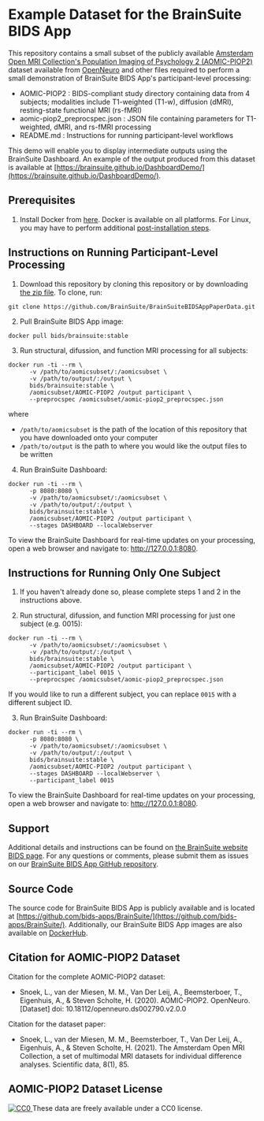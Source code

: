 # Example Dataset for the BrainSuite BIDS App #
This repository contains a small subset of the publicly available [Amsterdam Open MRI Collection's Population Imaging of Psychology 2 (AOMIC-PIOP2)](https://openneuro.org/datasets/ds002790/versions/2.0.0) dataset available from [OpenNeuro](openneuro.org) and other files required to perform a small demonstration of BrainSuite BIDS App's participant-level processing:

* AOMIC-PIOP2 : BIDS-compliant study directory containing data from 4 subjects; modalities include T1-weighted (T1-w), diffusion (dMRI), resting-state functional MRI (rs-fMRI)
* aomic-piop2_preprocspec.json : JSON file containing parameters for T1-weighted, dMRI, and rs-fMRI processing
* README.md : Instructions for running participant-level workflows

This demo will enable you to display intermediate outputs using the BrainSuite Dashboard. An example of the output produced from this dataset is available at [https://brainsuite.github.io/DashboardDemo/](https://brainsuite.github.io/DashboardDemo/).

## Prerequisites ##
1. Install Docker from [here](https://docs.docker.com/install/). Docker is available on all platforms. For Linux, you may have to perform additional [post-installation steps](https://docs.docker.com/engine/install/linux-postinstall/).

## Instructions on Running Participant-Level Processing ##
1. Download this repository by cloning this repository or by downloading [the zip file](https://github.com/BrainSuite/BrainSuiteBIDSAppSampleData/archive/refs/heads/master.zip). To clone, run:
```
git clone https://github.com/BrainSuite/BrainSuiteBIDSAppPaperData.git
```

2. Pull BrainSuite BIDS App image:
```
docker pull bids/brainsuite:stable
```

3. Run structural, difussion, and function MRI processing for all subjects:
```
docker run -ti --rm \
      -v /path/to/aomicsubset/:/aomicsubset \
      -v /path/to/output/:/output \
      bids/brainsuite:stable \
      /aomicsubset/AOMIC-PIOP2 /output participant \
      --preprocspec /aomicsubset/aomic-piop2_preprocspec.json
``` 
where

* `/path/to/aomicsubset` is the path of the location of this repository that you have downloaded onto your computer
* `/path/to/output` is the path to where you would like the output files to be written

4. Run BrainSuite Dashboard:
```
docker run -ti --rm \
      -p 8080:8080 \
      -v /path/to/aomicsubset/:/aomicsubset \
      -v /path/to/output/:/output \
      bids/brainsuite:stable \
      /aomicsubset/AOMIC-PIOP2 /output participant \
      --stages DASHBOARD --localWebserver
```
To view the BrainSuite Dashboard for real-time updates on your processing, open a web browser and navigate to: http://127.0.0.1:8080.

## Instructions for Running Only One Subject ##
1. If you haven't already done so, please complete steps 1 and 2 in the instructions above.

2. Run structural, difussion, and function MRI processing for just one subject (e.g. 0015):
```
docker run -ti --rm \
      -v /path/to/aomicsubset/:/aomicsubset \
      -v /path/to/output/:/output \
      bids/brainsuite:stable \
      /aomicsubset/AOMIC-PIOP2 /output participant \ 
      --participant_label 0015 \
      --preprocspec /aomicsubset/aomic-piop2_preprocspec.json 
``` 
If you would like to run a different subject, you can replace `0015` with a different subject ID.

3. Run BrainSuite Dashboard:
```
docker run -ti --rm \
      -p 8080:8080 \
      -v /path/to/aomicsubset/:/aomicsubset \
      -v /path/to/output/:/output \
      bids/brainsuite:stable \
      /aomicsubset/AOMIC-PIOP2 /output participant \
      --stages DASHBOARD --localWebserver \
      --participant_label 0015 
```
To view the BrainSuite Dashboard for real-time updates on your processing, open a web browser and navigate to: http://127.0.0.1:8080.

## Support ##
Additional details and instructions can be found on [the BrainSuite website BIDS page](https://brainsuite.org/BIDS/paper). For any questions or comments, please submit them as issues on our [BrainSuite BIDS App GitHub repository](https://github.com/bids-apps/BrainSuite).

## Source Code ##
The source code for BrainSuite BIDS App is publicly available and is located at [https://github.com/bids-apps/BrainSuite/](https://github.com/bids-apps/BrainSuite/). Additionally, our BrainSuite BIDS App images are also available on [DockerHub](https://hub.docker.com/r/bids/brainsuite/).

## Citation for AOMIC-PIOP2 Dataset ##
Citation for the complete AOMIC-PIOP2 dataset:
* Snoek, L., van der Miesen, M. M., Van Der Leij, A., Beemsterboer, T., Eigenhuis, A., & Steven Scholte, H. (2020). AOMIC-PIOP2. OpenNeuro. [Dataset] doi: 10.18112/openneuro.ds002790.v2.0.0

Citation for the dataset paper:
* Snoek, L., van der Miesen, M. M., Beemsterboer, T., Van Der Leij, A., Eigenhuis, A., & Steven Scholte, H. (2021). The Amsterdam Open MRI Collection, a set of multimodal MRI datasets for individual difference analyses. Scientific data, 8(1), 85.

## AOMIC-PIOP2 Dataset License ##
[![CC0](https://img.shields.io/badge/License-CC0-green.svg) ](https://creativecommons.org/publicdomain/zero/1.0/) These data are freely available under a CC0 license.
